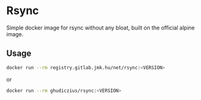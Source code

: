 # Rsync

Simple docker image for rsync without any bloat, built on the official alpine image.

## Usage

```sh
docker run --rm registry.gitlab.jmk.hu/net/rsync:<VERSION>
```

or

```sh
docker run --rm ghudiczius/rsync:<VERSION>
```
